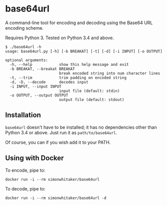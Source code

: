 # base64url

A command-line tool for encoding and decoding using the Base64 URL encoding
scheme.

Requires Python 3. Tested on Python 3.4 and above.

```
$ ./base64url -h
usage: base64url.py [-h] [-b BREAKAT] [-t] [-d] [-i INPUT] [-o OUTPUT]

optional arguments:
  -h, --help            show this help message and exit
  -b BREAKAT, --breakat BREAKAT
                        break encoded string into num character lines
  -t, --trim            trim padding on encoded string
  -d, -D, --decode      decodes input
  -i INPUT, --input INPUT
                        input file (default: stdin)
  -o OUTPUT, --output OUTPUT
                        output file (default: stdout)
```

## Installation

`base64url` doesn't have to be installed; it has no dependencies other than
Python 3.4 or above. Just run it as `path/to/base64url`.

Of course, you can if you wish add it to your PATH.

## Using with Docker

To encode, pipe to:

```
docker run -i --rm simonwhitaker/base64url
```

To decode, pipe to:

```
docker run -i --rm simonwhitaker/base64url -d
```

